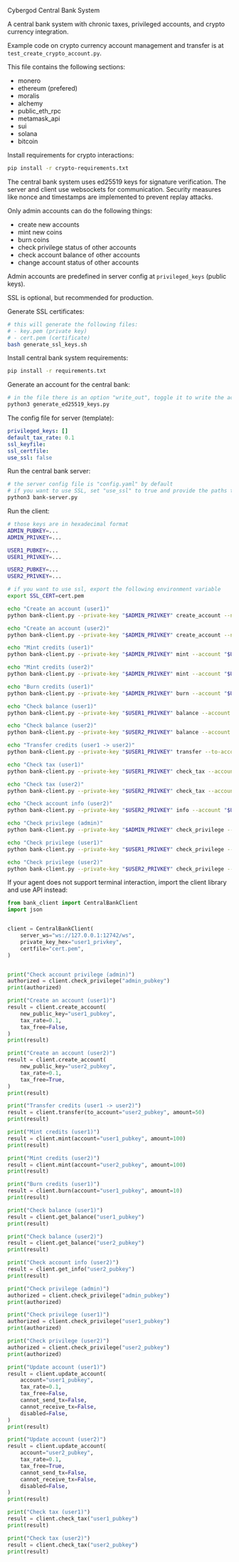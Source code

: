 <!-- TODO: add a marketplace system, to evaluate agent capabilities, just like mulerun.com  -->

Cybergod Central Bank System

A central bank system with chronic taxes, privileged accounts, and crypto currency integration.

Example code on crypto currency account management and transfer is at `test_create_crypto_account.py`.

This file contains the following sections:

- monero
- ethereum (prefered)
- moralis
- alchemy
- public_eth_rpc
- metamask_api
- sui
- solana
- bitcoin


Install requirements for crypto interactions:

```bash
pip install -r crypto-requirements.txt
```

The central bank system uses ed25519 keys for signature verification. The server and client use websockets for communication. Security measures like nonce and timestamps are implemented to prevent replay attacks.

Only admin accounts can do the following things:

- create new accounts
- mint new coins
- burn coins
- check privilege status of other accounts
- check account balance of other accounts
- change account status of other accounts

Admin accounts are predefined in server config at `privileged_keys` (public keys).

SSL is optional, but recommended for production.

Generate SSL certificates:

```bash
# this will generate the following files:
# - key.pem (private key)
# - cert.pem (certificate)
bash generate_ssl_keys.sh
```

Install central bank system requirements:

```bash
pip install -r requirements.txt
```

Generate an account for the central bank:

```bash
# in the file there is an option "write_out", toggle it to write the account to disk
python3 generate_ed25519_keys.py
```

The config file for server (template):

```yaml
privileged_keys: []
default_tax_rate: 0.1
ssl_keyfile:
ssl_certfile:
use_ssl: false
```

Run the central bank server:

```bash
# the server config file is "config.yaml" by default
# if you want to use SSL, set "use_ssl" to true and provide the paths to the SSL certificate and key files by "ssl_keyfile" and "ssl_certfile"
python3 bank-server.py
```

Run the client:

```bash
# those keys are in hexadecimal format
ADMIN_PUBKEY=...
ADMIN_PRIVKEY=...

USER1_PUBKEY=...
USER1_PRIVKEY=...

USER2_PUBKEY=...
USER2_PRIVKEY=...

# if you want to use ssl, export the following environment variable
export SSL_CERT=cert.pem

echo "Create an account (user1)"
python bank-client.py --private-key "$ADMIN_PRIVKEY" create_account --new-public-key "$USER1_PUBKEY"

echo "Create an account (user2)"
python bank-client.py --private-key "$ADMIN_PRIVKEY" create_account --new-public-key "$USER2_PUBKEY" --tax-free

echo "Mint credits (user1)"
python bank-client.py --private-key "$ADMIN_PRIVKEY" mint --account "$USER1_PUBKEY" --amount 100

echo "Mint credits (user2)"
python bank-client.py --private-key "$ADMIN_PRIVKEY" mint --account "$USER2_PUBKEY" --amount 100

echo "Burn credits (user1)"
python bank-client.py --private-key "$ADMIN_PRIVKEY" burn --account "$USER1_PUBKEY" --amount 10

echo "Check balance (user1)"
python bank-client.py --private-key "$USER1_PRIVKEY" balance --account "$USER1_PUBKEY"

echo "Check balance (user2)"
python bank-client.py --private-key "$USER2_PRIVKEY" balance --account "$USER2_PUBKEY"

echo "Transfer credits (user1 -> user2)"
python bank-client.py --private-key "$USER1_PRIVKEY" transfer --to-account "$USER2_PUBKEY" --amount 50

echo "Check tax (user1)"
python bank-client.py --private-key "$USER1_PRIVKEY" check_tax --account "$USER1_PUBKEY"

echo "Check tax (user2)"
python bank-client.py --private-key "$USER2_PRIVKEY" check_tax --account "$USER2_PUBKEY"

echo "Check account info (user2)"
python bank-client.py --private-key "$USER2_PRIVKEY" info --account "$USER2_PUBKEY"

echo "Check privilege (admin)"
python bank-client.py --private-key "$ADMIN_PRIVKEY" check_privilege --account "$ADMIN_PUBKEY" 

echo "Check privilege (user1)"
python bank-client.py --private-key "$USER1_PRIVKEY" check_privilege --account "$USER1_PUBKEY" 

echo "Check privilege (user2)"
python bank-client.py --private-key "$USER2_PRIVKEY" check_privilege --account "$USER2_PUBKEY"
```

If your agent does not support terminal interaction, import the client library and use API instead:

```python
from bank_client import CentralBankClient
import json


client = CentralBankClient(
    server_ws="ws://127.0.0.1:12742/ws",
    private_key_hex="user1_privkey",
    certfile="cert.pem",
)


print("Check account privilege (admin)")
authorized = client.check_privilege("admin_pubkey")
print(authorized)

print("Create an account (user1)")
result = client.create_account(
    new_public_key="user1_pubkey",
    tax_rate=0.1,
    tax_free=False,
)
print(result)

print("Create an account (user2)")
result = client.create_account(
    new_public_key="user2_pubkey",
    tax_rate=0.1,
    tax_free=True,
)
print(result)

print("Transfer credits (user1 -> user2)")
result = client.transfer(to_account="user2_pubkey", amount=50)
print(result)

print("Mint credits (user1)")
result = client.mint(account="user1_pubkey", amount=100)
print(result)

print("Mint credits (user2)")
result = client.mint(account="user2_pubkey", amount=100)
print(result)

print("Burn credits (user1)")
result = client.burn(account="user1_pubkey", amount=10)
print(result)

print("Check balance (user1)")
result = client.get_balance("user1_pubkey")
print(result)

print("Check balance (user2)")
result = client.get_balance("user2_pubkey")
print(result)

print("Check account info (user2)")
result = client.get_info("user2_pubkey")
print(result)

print("Check privilege (admin)")
authorized = client.check_privilege("admin_pubkey")
print(authorized)

print("Check privilege (user1)")
authorized = client.check_privilege("user1_pubkey")
print(authorized)

print("Check privilege (user2)")
authorized = client.check_privilege("user2_pubkey")
print(authorized)

print("Update account (user1)")
result = client.update_account(
    account="user1_pubkey",
    tax_rate=0.1,
    tax_free=False,
    cannot_send_tx=False,
    cannot_receive_tx=False,
    disabled=False,
)
print(result)

print("Update account (user2)")
result = client.update_account(
    account="user2_pubkey",
    tax_rate=0.1,
    tax_free=True,
    cannot_send_tx=False,
    cannot_receive_tx=False,
    disabled=False,
)
print(result)

print("Check tax (user1)")
result = client.check_tax("user1_pubkey")
print(result)

print("Check tax (user2)")
result = client.check_tax("user2_pubkey")
print(result)

```
